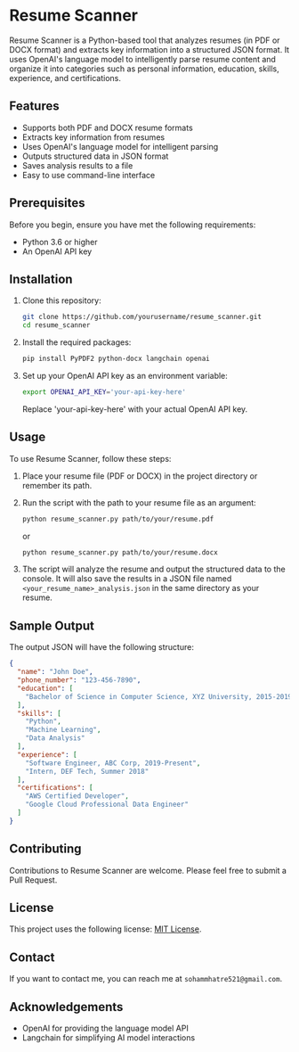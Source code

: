 # Resume Scanner

Resume Scanner is a Python-based tool that analyzes resumes (in PDF or DOCX format) and extracts key information into a structured JSON format. It uses OpenAI's language model to intelligently parse resume content and organize it into categories such as personal information, education, skills, experience, and certifications.

## Features

- Supports both PDF and DOCX resume formats
- Extracts key information from resumes
- Uses OpenAI's language model for intelligent parsing
- Outputs structured data in JSON format
- Saves analysis results to a file
- Easy to use command-line interface

## Prerequisites

Before you begin, ensure you have met the following requirements:

- Python 3.6 or higher
- An OpenAI API key

## Installation

1. Clone this repository:
   ```bash
   git clone https://github.com/yourusername/resume_scanner.git
   cd resume_scanner
   ```

2. Install the required packages:
   ```bash
   pip install PyPDF2 python-docx langchain openai
   ```

3. Set up your OpenAI API key as an environment variable:
   ```bash
   export OPENAI_API_KEY='your-api-key-here'
   ```
   Replace 'your-api-key-here' with your actual OpenAI API key.

## Usage

To use Resume Scanner, follow these steps:

1. Place your resume file (PDF or DOCX) in the project directory or remember its path.

2. Run the script with the path to your resume file as an argument:
   ```bash
   python resume_scanner.py path/to/your/resume.pdf
   ```
   or
   ```bash
   python resume_scanner.py path/to/your/resume.docx
   ```

3. The script will analyze the resume and output the structured data to the console. It will also save the results in a JSON file named `<your_resume_name>_analysis.json` in the same directory as your resume.

## Sample Output

The output JSON will have the following structure:

```json
{
  "name": "John Doe",
  "phone_number": "123-456-7890",
  "education": [
    "Bachelor of Science in Computer Science, XYZ University, 2015-2019"
  ],
  "skills": [
    "Python",
    "Machine Learning",
    "Data Analysis"
  ],
  "experience": [
    "Software Engineer, ABC Corp, 2019-Present",
    "Intern, DEF Tech, Summer 2018"
  ],
  "certifications": [
    "AWS Certified Developer",
    "Google Cloud Professional Data Engineer"
  ]
}
```

## Contributing

Contributions to Resume Scanner are welcome. Please feel free to submit a Pull Request.

## License

This project uses the following license: [MIT License](https://opensource.org/licenses/MIT).

## Contact

If you want to contact me, you can reach me at `sohammhatre521@gmail.com`.

## Acknowledgements

- OpenAI for providing the language model API
- Langchain for simplifying AI model interactions
